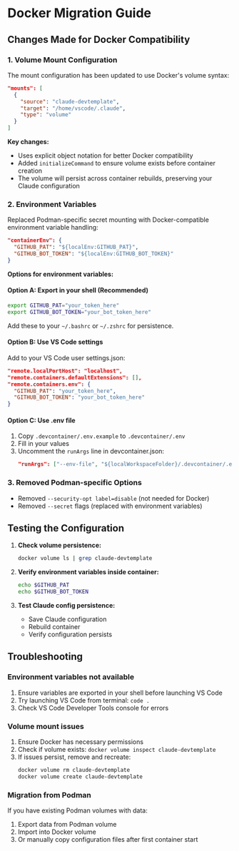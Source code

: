# Docker Migration Guide

## Changes Made for Docker Compatibility

### 1. Volume Mount Configuration
The mount configuration has been updated to use Docker's volume syntax:

```json
"mounts": [
  {
    "source": "claude-devtemplate",
    "target": "/home/vscode/.claude",
    "type": "volume"
  }
]
```

**Key changes:**
- Uses explicit object notation for better Docker compatibility
- Added `initializeCommand` to ensure volume exists before container creation
- The volume will persist across container rebuilds, preserving your Claude configuration

### 2. Environment Variables
Replaced Podman-specific secret mounting with Docker-compatible environment variable handling:

```json
"containerEnv": {
  "GITHUB_PAT": "${localEnv:GITHUB_PAT}",
  "GITHUB_BOT_TOKEN": "${localEnv:GITHUB_BOT_TOKEN}"
}
```

**Options for environment variables:**

#### Option A: Export in your shell (Recommended)
```bash
export GITHUB_PAT="your_token_here"
export GITHUB_BOT_TOKEN="your_bot_token_here"
```

Add these to your `~/.bashrc` or `~/.zshrc` for persistence.

#### Option B: Use VS Code settings
Add to your VS Code user settings.json:
```json
"remote.localPortHost": "localhost",
"remote.containers.defaultExtensions": [],
"remote.containers.env": {
  "GITHUB_PAT": "your_token_here",
  "GITHUB_BOT_TOKEN": "your_bot_token_here"
}
```

#### Option C: Use .env file
1. Copy `.devcontainer/.env.example` to `.devcontainer/.env`
2. Fill in your values
3. Uncomment the `runArgs` line in devcontainer.json:
   ```json
   "runArgs": ["--env-file", "${localWorkspaceFolder}/.devcontainer/.env"],
   ```

### 3. Removed Podman-specific Options
- Removed `--security-opt label=disable` (not needed for Docker)
- Removed `--secret` flags (replaced with environment variables)

## Testing the Configuration

1. **Check volume persistence:**
   ```bash
   docker volume ls | grep claude-devtemplate
   ```

2. **Verify environment variables inside container:**
   ```bash
   echo $GITHUB_PAT
   echo $GITHUB_BOT_TOKEN
   ```

3. **Test Claude config persistence:**
   - Save Claude configuration
   - Rebuild container
   - Verify configuration persists

## Troubleshooting

### Environment variables not available
1. Ensure variables are exported in your shell before launching VS Code
2. Try launching VS Code from terminal: `code .`
3. Check VS Code Developer Tools console for errors

### Volume mount issues
1. Ensure Docker has necessary permissions
2. Check if volume exists: `docker volume inspect claude-devtemplate`
3. If issues persist, remove and recreate: 
   ```bash
   docker volume rm claude-devtemplate
   docker volume create claude-devtemplate
   ```

### Migration from Podman
If you have existing Podman volumes with data:
1. Export data from Podman volume
2. Import into Docker volume
3. Or manually copy configuration files after first container start